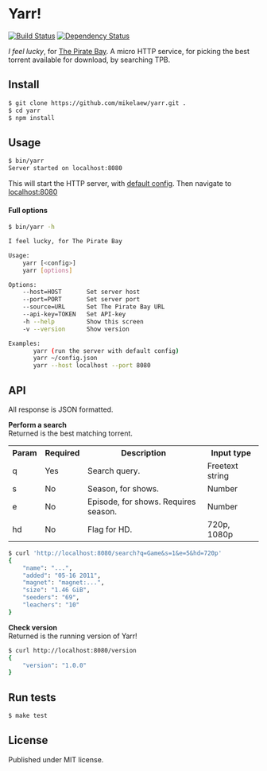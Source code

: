 # Yarr!

[![Build Status](https://travis-ci.org/mikelaew/yarr.png?branch=develop,master)](https://travis-ci.org/mikelaew/yarr)
[![Dependency Status](https://gemnasium.com/mikelaew/yarr.png)](https://gemnasium.com/mikelaew/yarr)

*I feel lucky*, for [The Pirate Bay](https://thepiratebay.se/). A micro HTTP service,
for picking the best torrent available for download, by searching TPB.


## Install

```Bash
$ git clone https://github.com/mikelaew/yarr.git .
$ cd yarr
$ npm install
```


## Usage

```Bash
$ bin/yarr
Server started on localhost:8080
```

This will start the HTTP server, with [default config](https://github.com/mikelaew/yarr/blob/develop/lib/defaults.json).
Then navigate to [localhost:8080](http://localhost:8080)

#### Full options

```Bash
$ bin/yarr -h

I feel lucky, for The Pirate Bay

Usage:
    yarr [<config>]
    yarr [options]

Options:
    --host=HOST       Set server host
    --port=PORT       Set server port
    --source=URL      Set The Pirate Bay URL
    --api-key=TOKEN   Set API-key
    -h --help         Show this screen
    -v --version      Show version

Examples:
       yarr (run the server with default config)
       yarr ~/config.json
       yarr --host localhost --port 8080
```


## API

All response is JSON formatted.

**Perform a search**  
Returned is the best matching torrent.

<table>
    <tr>
        <th>Param</th>
        <th>Required</th>
        <th>Description</th>
        <th>Input type</th>
    </tr>
    <tr>
        <td>q</td>
        <td>Yes</td>
        <td>Search query.</td>
        <td>Freetext string</td>
    </tr>
    <tr>
        <td>s</td>
        <td>No</td>
        <td>Season, for shows.</td>
        <td>Number</td>
    </tr>
    <tr>
        <td>e</td>
        <td>No</td>
        <td>Episode, for shows. Requires season.</td>
        <td>Number</td>
    </tr>
    <tr>
        <td>hd</td>
        <td>No</td>
        <td>Flag for HD.</td>
        <td>720p, 1080p</td>
    </tr>
</table>

```Bash
$ curl 'http://localhost:8080/search?q=Game&s=1&e=5&hd=720p'
{
    "name": "...",
    "added": "05-16 2011",
    "magnet": "magnet:...",
    "size": "1.46 GiB",
    "seeders": "69",
    "leachers": "10"
}
```

**Check version**  
Returned is the running version of Yarr!

```Bash
$ curl http://localhost:8080/version
{
    "version": "1.0.0"
}
```

## Run tests

```Bash
$ make test
```


## License

Published under MIT license.
